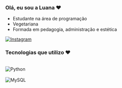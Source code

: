 ### Olá, eu sou a Luana ❤️

- Estudante na área de programação 
- Vegetariana 
- Formada em pedagogia, administração e estética  

[![Instagram](https://img.shields.io/badge/Instagram-E4405F?style=for-the-badge&logo=instagram&logoColor=white)](https://www.instagram.com/luac.86/)


### Tecnologias que utilizo ❤️
<div style="display: inline_block"><br/>
<img align="center" alt="Python" src="https://img.shields.io/badge/Python-14354C?style=for-the-badge&logo=python&logoColor=white"/>
<div style="display: inline_block"><br/>
<img align="center" alt="MySQL" src="https://img.shields.io/badge/MySQL-005C84?style=for-the-badge&logo=mysql&logoColor=white"/>
